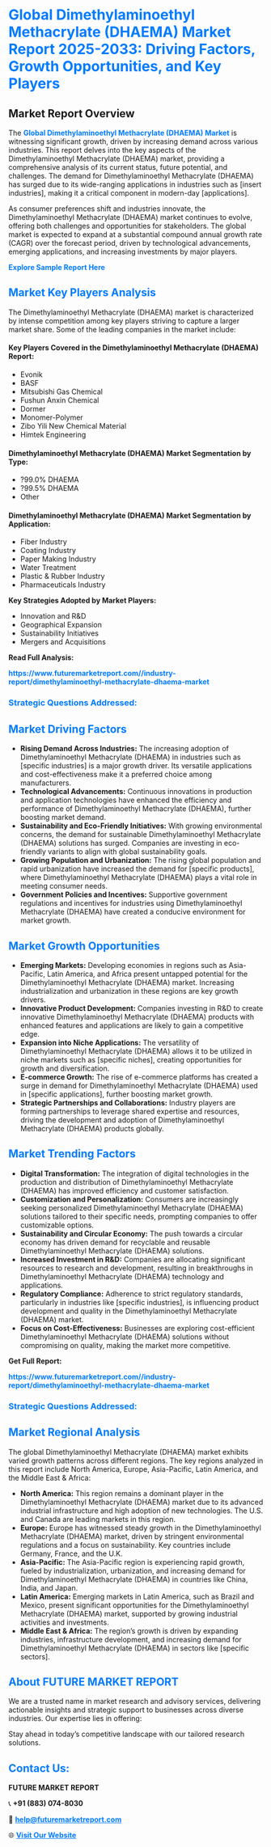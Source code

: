 <h1 style="color: #007BFF;">Global Dimethylaminoethyl Methacrylate (DHAEMA) Market Report 2025-2033: Driving Factors, Growth Opportunities, and Key Players</h1>

<section id="overview">
<h2>Market Report Overview</h2>
<p>The <a href="https://www.futuremarketreport.com//industry-report/dimethylaminoethyl-methacrylate-dhaema-market" style="color: #007BFF; text-decoration: none;"><strong>Global Dimethylaminoethyl Methacrylate (DHAEMA) Market</strong></a> is witnessing significant growth, driven by increasing demand across various industries. This report delves into the key aspects of the Dimethylaminoethyl Methacrylate (DHAEMA) market, providing a comprehensive analysis of its current status, future potential, and challenges. The demand for Dimethylaminoethyl Methacrylate (DHAEMA) has surged due to its wide-ranging applications in industries such as [insert industries], making it a critical component in modern-day [applications].</p>
<p>As consumer preferences shift and industries innovate, the Dimethylaminoethyl Methacrylate (DHAEMA) market continues to evolve, offering both challenges and opportunities for stakeholders. The global market is expected to expand at a substantial compound annual growth rate (CAGR) over the forecast period, driven by technological advancements, emerging applications, and increasing investments by major players.</p>
</section>

<section id="overview">
<p><a href="https://www.futuremarketreport.com//request-sample/reportId=85396" style="color: #007BFF; text-decoration: none;"><strong>Explore Sample Report Here</strong></a></p>
</section>

<section id="key-players">
<h2 style="color: #007BFF;">Market Key Players Analysis</h2>
<p>The Dimethylaminoethyl Methacrylate (DHAEMA) market is characterized by intense competition among key players striving to capture a larger market share. Some of the leading companies in the market include:</p>
<h4>Key Players Covered in the Dimethylaminoethyl Methacrylate (DHAEMA) Report:</h4>
<ul><li>Evonik</li><li>BASF</li><li>Mitsubishi Gas Chemical</li><li>Fushun Anxin Chemical</li><li>Dormer</li><li>Monomer-Polymer</li><li>Zibo Yili New Chemical Material</li><li>Himtek Engineering</li></ul>
<h4>Dimethylaminoethyl Methacrylate (DHAEMA) Market Segmentation by Type:</h4>
<ul><li>?99.0% DHAEMA</li><li>?99.5% DHAEMA</li><li>Other</li></ul>

<h4>Dimethylaminoethyl Methacrylate (DHAEMA) Market Segmentation by Application:</h4>
<ul><li>Fiber Industry</li><li>Coating Industry</li><li>Paper Making Industry</li><li>Water Treatment</li><li>Plastic &amp; Rubber Industry</li><li>Pharmaceuticals Industry</li></ul>
<p><strong>Key Strategies Adopted by Market Players:</strong></p>
<ul>
<li>Innovation and R&D</li>
<li>Geographical Expansion</li>
<li>Sustainability Initiatives</li>
<li>Mergers and Acquisitions</li>
</ul>
</section>

<section>
<p><strong>Read Full Analysis: </strong></p><a href="https://www.futuremarketreport.com//industry-report/dimethylaminoethyl-methacrylate-dhaema-market" style="color: #007BFF; text-decoration: none;"><strong>https://www.futuremarketreport.com//industry-report/dimethylaminoethyl-methacrylate-dhaema-market</strong></a>
<h3 style="color: #007BFF;">Strategic Questions Addressed:</h3>
</section>

<section id="driving-factors">
<h2 style="color: #007BFF;">Market Driving Factors</h2>
<ul>
<li><strong>Rising Demand Across Industries:</strong> The increasing adoption of Dimethylaminoethyl Methacrylate (DHAEMA) in industries such as [specific industries] is a major growth driver. Its versatile applications and cost-effectiveness make it a preferred choice among manufacturers.</li>
<li><strong>Technological Advancements:</strong> Continuous innovations in production and application technologies have enhanced the efficiency and performance of Dimethylaminoethyl Methacrylate (DHAEMA), further boosting market demand.</li>
<li><strong>Sustainability and Eco-Friendly Initiatives:</strong> With growing environmental concerns, the demand for sustainable Dimethylaminoethyl Methacrylate (DHAEMA) solutions has surged. Companies are investing in eco-friendly variants to align with global sustainability goals.</li>
<li><strong>Growing Population and Urbanization:</strong> The rising global population and rapid urbanization have increased the demand for [specific products], where Dimethylaminoethyl Methacrylate (DHAEMA) plays a vital role in meeting consumer needs.</li>
<li><strong>Government Policies and Incentives:</strong> Supportive government regulations and incentives for industries using Dimethylaminoethyl Methacrylate (DHAEMA) have created a conducive environment for market growth.</li>
</ul>
</section>

<section id="growth-opportunities">
<h2 style="color: #007BFF;">Market Growth Opportunities</h2>
<ul>
<li><strong>Emerging Markets:</strong> Developing economies in regions such as Asia-Pacific, Latin America, and Africa present untapped potential for the Dimethylaminoethyl Methacrylate (DHAEMA) market. Increasing industrialization and urbanization in these regions are key growth drivers.</li>
<li><strong>Innovative Product Development:</strong> Companies investing in R&D to create innovative Dimethylaminoethyl Methacrylate (DHAEMA) products with enhanced features and applications are likely to gain a competitive edge.</li>
<li><strong>Expansion into Niche Applications:</strong> The versatility of Dimethylaminoethyl Methacrylate (DHAEMA) allows it to be utilized in niche markets such as [specific niches], creating opportunities for growth and diversification.</li>
<li><strong>E-commerce Growth:</strong> The rise of e-commerce platforms has created a surge in demand for Dimethylaminoethyl Methacrylate (DHAEMA) used in [specific applications], further boosting market growth.</li>
<li><strong>Strategic Partnerships and Collaborations:</strong> Industry players are forming partnerships to leverage shared expertise and resources, driving the development and adoption of Dimethylaminoethyl Methacrylate (DHAEMA) products globally.</li>
</ul>
</section>

<section id="trending-factors">
<h2 style="color: #007BFF;">Market Trending Factors</h2>
<ul>
<li><strong>Digital Transformation:</strong> The integration of digital technologies in the production and distribution of Dimethylaminoethyl Methacrylate (DHAEMA) has improved efficiency and customer satisfaction.</li>
<li><strong>Customization and Personalization:</strong> Consumers are increasingly seeking personalized Dimethylaminoethyl Methacrylate (DHAEMA) solutions tailored to their specific needs, prompting companies to offer customizable options.</li>
<li><strong>Sustainability and Circular Economy:</strong> The push towards a circular economy has driven demand for recyclable and reusable Dimethylaminoethyl Methacrylate (DHAEMA) solutions.</li>
<li><strong>Increased Investment in R&D:</strong> Companies are allocating significant resources to research and development, resulting in breakthroughs in Dimethylaminoethyl Methacrylate (DHAEMA) technology and applications.</li>
<li><strong>Regulatory Compliance:</strong> Adherence to strict regulatory standards, particularly in industries like [specific industries], is influencing product development and quality in the Dimethylaminoethyl Methacrylate (DHAEMA) market.</li>
<li><strong>Focus on Cost-Effectiveness:</strong> Businesses are exploring cost-efficient Dimethylaminoethyl Methacrylate (DHAEMA) solutions without compromising on quality, making the market more competitive.</li>
</ul>
</section>

<section>
<p><strong>Get Full Report: </strong></p><a href="https://www.futuremarketreport.com//industry-report/dimethylaminoethyl-methacrylate-dhaema-market" style="color: #007BFF; text-decoration: none;"><strong>https://www.futuremarketreport.com//industry-report/dimethylaminoethyl-methacrylate-dhaema-market</strong></a>
<h3 style="color: #007BFF;">Strategic Questions Addressed:</h3>
</section>


<section id="regional-analysis">
<h2 style="color: #007BFF;">Market Regional Analysis</h2>
<p>The global Dimethylaminoethyl Methacrylate (DHAEMA) market exhibits varied growth patterns across different regions. The key regions analyzed in this report include North America, Europe, Asia-Pacific, Latin America, and the Middle East & Africa:</p>
<ul>
<li><strong>North America:</strong> This region remains a dominant player in the Dimethylaminoethyl Methacrylate (DHAEMA) market due to its advanced industrial infrastructure and high adoption of new technologies. The U.S. and Canada are leading markets in this region.</li>
<li><strong>Europe:</strong> Europe has witnessed steady growth in the Dimethylaminoethyl Methacrylate (DHAEMA) market, driven by stringent environmental regulations and a focus on sustainability. Key countries include Germany, France, and the U.K.</li>
<li><strong>Asia-Pacific:</strong> The Asia-Pacific region is experiencing rapid growth, fueled by industrialization, urbanization, and increasing demand for Dimethylaminoethyl Methacrylate (DHAEMA) in countries like China, India, and Japan.</li>
<li><strong>Latin America:</strong> Emerging markets in Latin America, such as Brazil and Mexico, present significant opportunities for the Dimethylaminoethyl Methacrylate (DHAEMA) market, supported by growing industrial activities and investments.</li>
<li><strong>Middle East & Africa:</strong> The region’s growth is driven by expanding industries, infrastructure development, and increasing demand for Dimethylaminoethyl Methacrylate (DHAEMA) in sectors like [specific sectors].</li>
</ul>
</section>

<footer>
<h2 style="color: #007BFF;">About FUTURE MARKET REPORT</h2>
<p>We are a trusted name in market research and advisory services, delivering actionable insights and strategic support to businesses across diverse industries. Our expertise lies in offering:</p>

<p>Stay ahead in today’s competitive landscape with our tailored research solutions.</p>

<h2 style="color: #007BFF;">Contact Us:</h2>
<p><strong>FUTURE MARKET REPORT</strong></p>
<p>📞 <strong>+91 (883) 074-8030</strong></p>
<p>📧 <strong><a href="mailto:help@futuremarketreport.com" style="color: #007BFF;">help@futuremarketreport.com</a></strong></p>
<p>🌐 <strong><a href="https://www.futuremarketreport.com/" style="color: #007BFF;">Visit Our Website</a></strong></p>
</footer>